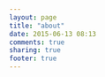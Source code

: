 ```yaml
---
layout: page
title: "about"
date: 2015-06-13 08:13
comments: true
sharing: true
footer: true
---
```

